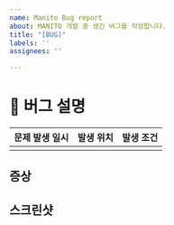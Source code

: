 ```yaml
---
name: Manito Bug report
about: MANITO 개발 중 생긴 버그를 작성합니다.
title: "[BUG]"
labels: ''
assignees: ''

---
```


# 🐞 버그 설명
| 문제 발생 일시 |  발생 위치  | 발생 조건 |
| --- | --- | --- | 
|  |  |  | 

## 증상 
<!-- 문제 증상에 대해서 설명해주세요. -->

## 스크린샷
<!-- 스크린샷을 첨부해주세요. -->
